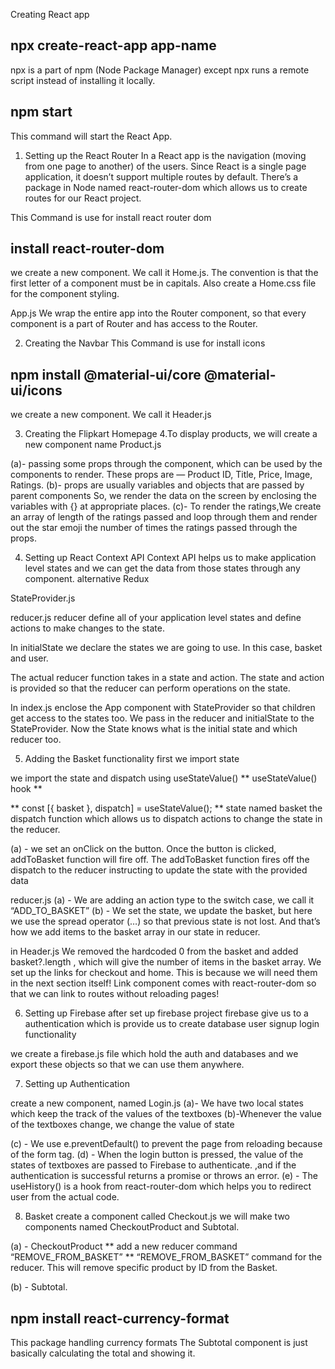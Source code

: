 Creating React app 
## npx create-react-app app-name
npx is a part of npm (Node Package Manager) except npx runs a remote script instead of installing it locally.

## npm start
This command will start the React App.

1. Setting up the React Router
In a React app is the navigation (moving from one page to another) of the users. Since React is a single page application, 
it doesn’t support multiple routes by default. There’s a package in Node named react-router-dom which allows us to create routes for our React project.

This Command is use for install react router dom
## install react-router-dom

we create a new component. We call it Home.js. 
The convention is that the first letter of a component must be in capitals. Also create a Home.css file for the component styling.

App.js
We wrap the entire app into the Router component, so that every component is a part of Router and has access to the Router.

2. Creating the Navbar
This Command is use for install icons 
## npm install @material-ui/core @material-ui/icons
we create a new component. We call it Header.js


3. Creating the Flipkart Homepage
4.To display products, we will create a new component name Product.js

(a)- passing some props through the component, which can be used by the components to render. 
These props are — Product ID, Title, Price, Image, Ratings. 
(b)- props are usually variables and objects that are passed by parent components
So, we render the data on the screen by enclosing the variables with {} at appropriate places.
(c)- To render the ratings,We create an array of length of the ratings passed and loop through them 
and render out the star emoji the number of times the ratings passed through the props.

4. Setting up React Context API
Context API helps us to make application level states and we can get the data from those states through any component.
 alternative Redux

StateProvider.js 

reducer.js
reducer define all of your application level states and define actions to make changes to the state.

In initialState 
we declare the states we are going to use. In this case, basket and user.

The actual reducer function takes in a state and action. 
The state and action is provided so that the reducer can perform operations on the state.

In index.js
enclose the App component with StateProvider so that children get access to the states too.
We pass in the reducer and initialState to the StateProvider.
Now the State knows what is the initial state and which reducer too.


5. Adding the Basket functionality
first we import state	

we import the state and dispatch using useStateValue() 
** useStateValue()  hook **

** const [{ basket }, dispatch] = useStateValue(); **
state named basket
the dispatch function which allows us to dispatch actions to change the state in the reducer.

(a) - we set an onClick on the button. Once the button is clicked, addToBasket function will fire off.
The addToBasket function fires off the dispatch to the reducer instructing to update the state with the provided data

reducer.js
(a) - We are adding an action type to the switch case, we call it “ADD_TO_BASKET”
(b) - We set the state, we update the basket, but here we use the spread operator (…) so that previous state is not lost. 
And that’s how we add items to the basket array in our state in reducer.


in Header.js
We removed the hardcoded 0 from the basket and added basket?.length , which will give the number of items in the basket array.
We set up the links for checkout and home. This is because we will need them in the next section itself!
Link component comes with react-router-dom so that we can link to routes without reloading pages! 

6. Setting up Firebase
after set up firebase project
firebase give us to a authentication which is provide us to create database user signup login functionality

we create a firebase.js file which hold the auth and databases and we export these objects so that we can use them anywhere.

7. Setting up Authentication

create a new component, named Login.js
(a)- We have two local states which keep the track of the values of the textboxes
(b)-Whenever the value of the textboxes change, we change the value of state

(c) - We use e.preventDefault() to prevent the page from reloading because of the form tag.
(d) - When the login button is pressed, the value of the states of textboxes are passed to Firebase to authenticate. 
,and if the authentication is successful returns a promise or throws an error.
(e) - The useHistory() is a hook from react-router-dom which helps you to redirect user from the actual code.

8. Basket
create a component called Checkout.js
we will make two components named CheckoutProduct and Subtotal.

(a) - CheckoutProduct 
** add a new reducer command “REMOVE_FROM_BASKET”  **
“REMOVE_FROM_BASKET” command for the reducer. This will remove specific product by ID from the Basket.

(b) - Subtotal.

## npm install react-currency-format
This package handling currency formats
The Subtotal component is just basically calculating the total and showing it. 













































